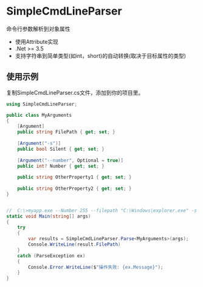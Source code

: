 # SimpleCmdLineParser

命令行参数解析到对象属性

+ 使用Attribute实现
+ .Net >= 3.5
+ 支持字符串到简单类型(如int，short)的自动转换(取决于目标属性的类型)

## 使用示例
复制SimpleCmdLineParser.cs文件，添加到你的项目里。

```csharp
using SimpleCmdLineParser;

public class MyArguments
{
    [Argument]
    public string FilePath { get; set; }
    
    [Argument("-s")]
    public bool Silent { get; set; }
    
    [Argument("--number", Optional = true)]
    public int? Number { get; set; }
    
    public string OtherProperty1 { get; set; }
    
    public string OtherProperty2 { get; set; }
}


//  C:\>myapp.exe --Number 255 --filepath "C:\Windows\explorer.exe" -s
static void Main(string[] args)
{
    try
    {
        var results = SimpleCmdLineParser.Parse<MyArguments>(args);
        Console.WriteLine(result.FilePath)
    }
    catch (ParseException ex)
    {
        Console.Error.WriteLine($"操作失败: {ex.Message}");
    }
}
```

